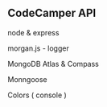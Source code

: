 ## CodeCamper API

node & express

morgan.js - logger

MongoDB Atlas & Compass

Monngoose

Colors ( console )
